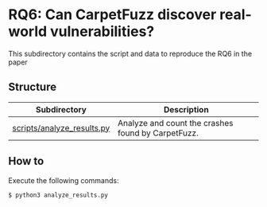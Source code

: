 # RQ6: Can CarpetFuzz discover real-world vulnerabilities?
This subdirectory contains the script and data to reproduce the RQ6 in the paper

## Structure

|Subdirectory|Description|
|----|----|
|[scripts/analyze_results.py](scripts/analyze_results.py)|Analyze and count the crashes found by CarpetFuzz.|

## How to

Execute the following commands:

```
$ python3 analyze_results.py
```